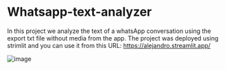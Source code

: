 # Whatsapp-text-analyzer

In this project we analyze the text of a whatsApp conversation using the export txt file without media from the app.
The project was deployed using strimlit and you can use it from this URL: https://alejandro.streamlit.app/

![image](https://github.com/engalejandrovargas/Whatsapp-text-analyzer/assets/77429377/bb3a56c9-af61-4550-bdc0-3b41f23d65ce)
